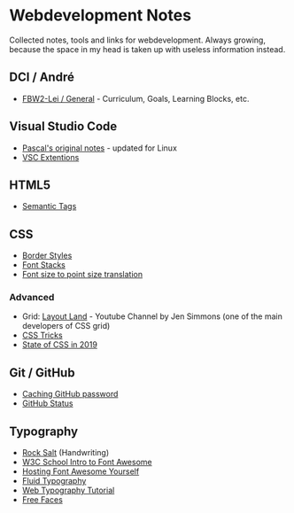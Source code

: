 # Webdevelopment Notes

Collected notes, tools and links for webdevelopment. Always growing, because the space in my head is taken up with useless information instead.

## DCI / André

 * [FBW2-Lei / General](https://github.com/fbw2-lei/general) - Curriculum, Goals, Learning Blocks, etc.

## Visual Studio Code

 * [Pascal's original notes](vsc-pascal.md) - updated for Linux
 * [VSC Extentions](vsc-extentions.md)

## HTML5

 * [Semantic Tags](https://www.vikingcodeschool.com/html5-and-css3/html5-semantic-tags)

## CSS

 * [Border Styles](https://codepen.io/coffeepyros/pen/BaoLpEN)
 * [Font Stacks](https://css-tricks.com/snippets/css/font-stacks/)
 * [Font size to point size translation](https://stackoverflow.com/questions/5912528/font-size-translating-to-actual-point-size)
 
### Advanced
 
 * Grid: [Layout Land](https://www.youtube.com/channel/UC7TizprGknbDalbHplROtag) - Youtube Channel by Jen Simmons (one of the main developers of CSS grid)
 * [CSS Tricks](https://css-tricks.com/)
 * [State of CSS in 2019](https://2019.stateofcss.com/)
 
## Git / GitHub

* [Caching GitHub password](https://help.github.com/en/github/using-git/caching-your-github-password-in-git)
* [GitHub Status](https://www.githubstatus.com/)

## Typography

 * [Rock Salt](https://fonts.google.com/specimen/Rock+Salt) (Handwriting)
 * [W3C School Intro to Font Awesome](https://www.w3schools.com/icons/fontawesome_icons_intro.asp)
 * [Hosting Font Awesome Yourself](https://fontawesome.com/how-to-use/on-the-web/setup/hosting-font-awesome-yourself)
 * [Fluid Typography](https://www.smashingmagazine.com/2016/05/fluid-typography/)
 * [Web Typography Tutorial](https://www.internetingishard.com/html-and-css/web-typography/)
 * [Free Faces](https://freefaces.gallery/)
